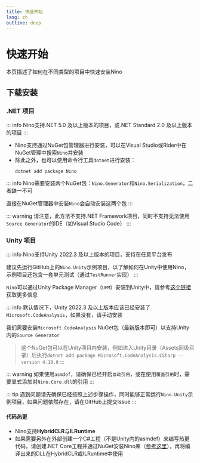 ```yaml
---
title: 快速开始
lang: zh
outline: deep
---
```

# 快速开始

本页描述了如何在不同类型的项目中快速安装Nino

## 下载安装

### .NET 项目 

::: info
Nino支持.NET 5.0 及以上版本的项目，或.NET Standard 2.0 及以上版本的项目
:::

- Nino支持通过NuGet包管理器进行安装，可以在Visual Studio或Rider中在NuGet管理中搜索`Nino`并安装
- 除此之外，也可以使用命令行工具`dotnet`进行安装：
    ```shell
    dotnet add package Nino
    ```

::: info
Nino需要安装两个NuGet包：`Nino.Generator`和`Nino.Serialization`，二者缺一不可

直接在NuGet管理器中安装`Nino`会自动安装这两个包
:::

::: warning
请注意，此方法不支持.NET Framework项目，同时不支持无法使用`Source Generator`的IDE（如Visual Studio Code）
:::

### Unity 项目

::: info
Nino支持Unity 2022.3 及以上版本的项目，支持在任意平台发布

建议先运行GitHub上的`Nino.Unity`示例项目，以了解如何在Unity中使用Nino，示例项目还包含一套单元测试（通过`TestRunner`实现）
:::

`Nino`可以通过Unity Package Manager（`UPM`）安装到Unity中，请参考[这个链接](https://openupm.com/packages/com.jasonxudeveloper.nino/#modal-manualinstallation)获取更多信息

::: info
默认情况下，Unity 2022.3 及以上版本应该已经安装了`Microsoft.CodeAnalysis`，如果没有，请手动安装

我们需要安装`Microsoft.CodeAnalysis` NuGet包（最新版本即可）以支持Unity内的`Source Generator`
   > 这个NuGet包可以在Unity项目内安装，例如进入Unity目录（Assets同级目录）后执行`dotnet add package Microsoft.CodeAnalysis.CSharp --version 4.10.0`
:::


::: warning
如果使用`asmdef`，请确保已经开启`自动引用`，或在使用`覆盖引用`时，需要显式添加对`Nino.Core.dll`的引用
:::

::: tip
遇到问题请先确保已经按照上述步骤操作，同时能够正常运行`Nino.Unity`示例项目，如果问题依然存在，请在GitHub上提交Issue
:::

#### 代码热更
- Nino支持**HybridCLR**与**ILRuntime**
- 如果需要另外在外部创建一个C#工程（不是Unity内的asmdef）来编写热更代码，请创建.NET Core工程并通过NuGet安装Nino库（[参考这里](#net-项目)），再将编译出来的DLL在HybridCLR或ILRuntime中使用
